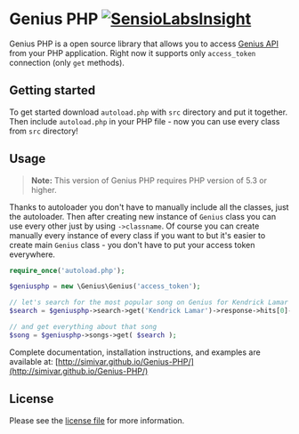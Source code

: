 # Genius PHP [![SensioLabsInsight](https://insight.sensiolabs.com/projects/030b82ab-b32c-4ac2-9fa4-e3162017e68e/mini.png)](https://insight.sensiolabs.com/projects/030b82ab-b32c-4ac2-9fa4-e3162017e68e)
Genius PHP is a open source library that allows you to access [Genius API](https://docs.genius.com/) from your PHP application. Right now it supports only `access_token` connection (only `get` methods).

## Getting started
To get started download `autoload.php` with `src` directory and put it together. Then include `autoload.php` in your PHP file - now you can use every class from `src` directory!

## Usage
> **Note:** This version of Genius PHP requires PHP version of 5.3 or higher.

Thanks to autoloader you don't have to manually include all the classes, just the autoloader. Then after creating new instance of `Genius` class you can use every other just by using `->classname`. Of course you can create manually every instance of every class if you want to but it's easier to create main `Genius` class - you don't have to put your access token everywhere.

```php
require_once('autoload.php');

$geniusphp = new \Genius\Genius('access_token');

// let's search for the most popular song on Genius for Kendrick Lamar
$search = $geniusphp->search->get('Kendrick Lamar')->response->hits[0]->result->id

// and get everything about that song
$song = $geniusphp->songs->get( $search );
```

Complete documentation, installation instructions, and examples are available at: [http://simivar.github.io/Genius-PHP/](http://simivar.github.io/Genius-PHP/)

## License
Please see the [license file](https://github.com/simivar/Genius-PHP/blob/master/LICENSE) for more information.
